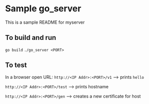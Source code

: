 # Sample go_server
This is a sample README for myserver

## To build and run 
`go build` 
`./go_server <PORT>`

## To test
In a browser open URL:
 `http://<IP Addr>:<PORT>/v1` --> prints `hello`

 `http://<IP Addr>:<PORT>/test` --> prints hostname

 `http://<IP Addr>:<PORT>/gen` --> creates a new certificate for host
